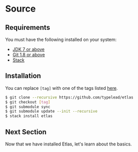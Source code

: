# Source

## Requirements

You must have the following installed on your system:

- [JDK 7 or above](http://www.oracle.com/technetwork/java/javase/downloads/index.html)
- [Git 1.8 or above](https://git-scm.com/book/en/v1/Getting-Started-Installing-Git)
- [Stack](https://docs.haskellstack.org/en/stable/README/)

## Installation

You can replace `[tag]` with one of the tags listed [here](https://github.com/typelead/etlas/releases).

```sh
$ git clone --recursive https://github.com/typelead/etlas
$ git checkout [tag]
$ git submodule sync
$ git submodule update --init --recursive
$ stack install etlas
```

## Next Section

Now that we have installed Etlas, let's learn about the basics.
